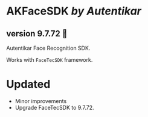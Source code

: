 # AKFaceSDK *by Autentikar*
## version 9.7.72 :rocket:

Autentikar Face Recognition SDK. 

Works with `FaceTecSDK` framework.

# Updated
* Minor improvements
* Upgrade FaceTecSDK to 9.7.72.
